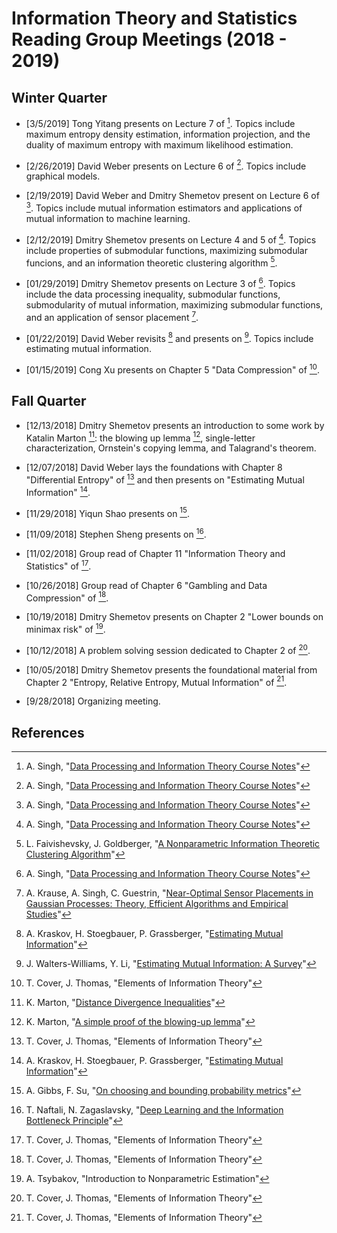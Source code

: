 # Information Theory and Statistics Reading Group Meetings (2018 - 2019)

## Winter Quarter

- [3/5/2019] Tong Yitang presents on Lecture 7 of [^9]. Topics include maximum entropy density estimation, information projection, and the duality of maximum entropy with maximum likelihood estimation.

- [2/26/2019] David Weber presents on Lecture 6 of [^9]. Topics include graphical models.

- [2/19/2019] David Weber and Dmitry Shemetov present on Lecture 6 of [^9]. Topics include mutual information estimators and applications of mutual information to machine learning.

- [2/12/2019] Dmitry Shemetov presents on Lecture 4 and 5 of [^9]. Topics include properties of submodular functions, maximizing submodular funcions, and an information theoretic clustering algorithm [^11].

- [01/29/2019] Dmitry Shemetov presents on Lecture 3 of [^9]. Topics include the data processing inequality, submodular functions, submodularity of mutual information, maximizing submodular functions, and an application of sensor placement [^10].

- [01/22/2019] David Weber revisits [^5] and presents on [^8]. Topics include estimating mutual information.

- [01/15/2019] Cong Xu presents on Chapter 5 "Data Compression" of [^1].

## Fall Quarter

- [12/13/2018] Dmitry Shemetov presents an introduction to some work by Katalin Marton [^6]: the blowing up lemma [^7], single-letter characterization, Ornstein's copying lemma, and Talagrand's theorem.

- [12/07/2018] David Weber lays the foundations with Chapter 8 "Differential Entropy" of [^1] and then presents on "Estimating Mutual Information" [^5].

- [11/29/2018] Yiqun Shao presents on [^4].

- [11/09/2018] Stephen Sheng presents on [^3].

- [11/02/2018] Group read of Chapter 11 "Information Theory and Statistics" of [^1].

- [10/26/2018] Group read of Chapter 6 "Gambling and Data Compression" of [^1].

- [10/19/2018] Dmitry Shemetov presents on Chapter 2 "Lower bounds on minimax risk" of [^2].

- [10/12/2018] A problem solving session dedicated to Chapter 2 of [^1].

- [10/05/2018] Dmitry Shemetov presents the foundational material from Chapter 2 "Entropy, Relative Entropy, Mutual Information" of [^1].

- [9/28/2018] Organizing meeting.

## References

[^1]: T. Cover, J. Thomas, "Elements of Information Theory"
[^2]: A. Tsybakov, "Introduction to Nonparametric Estimation"
[^3]: T. Naftali, N. Zagaslavsky, "[Deep Learning and the Information Bottleneck Principle](https://arxiv.org/abs/1503.02406)"
[^4]: A. Gibbs, F. Su, "[On choosing and bounding probability metrics](https://arxiv.org/abs/math/0209021)"
[^5]: A. Kraskov, H. Stoegbauer, P. Grassberger, "[Estimating Mutual Information](https://arxiv.org/abs/cond-mat/0305641)"
[^6]: K. Marton, "[Distance Divergence Inequalities](https://www.itsoc.org/resources/videos/isit-2013-istanbul/MartonISIT2013.pdf)"
[^7]: K. Marton, "[A simple proof of the blowing-up lemma](https://ieeexplore.ieee.org/document/1057176)"
[^8]: J. Walters-Williams, Y. Li, "[Estimating Mutual Information: A Survey](https://link.springer.com/chapter/10.1007/978-3-642-02962-2_49)"
[^9]: A. Singh, "[Data Processing and Information Theory Course Notes](https://www.cs.cmu.edu/~aarti/Class/10704_Fall16/lecs.html)"
[^10]: A. Krause, A. Singh, C. Guestrin, "[Near-Optimal Sensor Placements in Gaussian Processes: Theory, Efficient Algorithms and Empirical Studies](http://www.jmlr.org/papers/volume9/krause08a/krause08a.pdf)"
[^11]: L. Faivishevsky, J. Goldberger, "[A Nonparametric Information Theoretic Clustering Algorithm](https://www.cs.cmu.edu/~aarti/Class/10704_Fall16/faivishevsky.pdf)"
